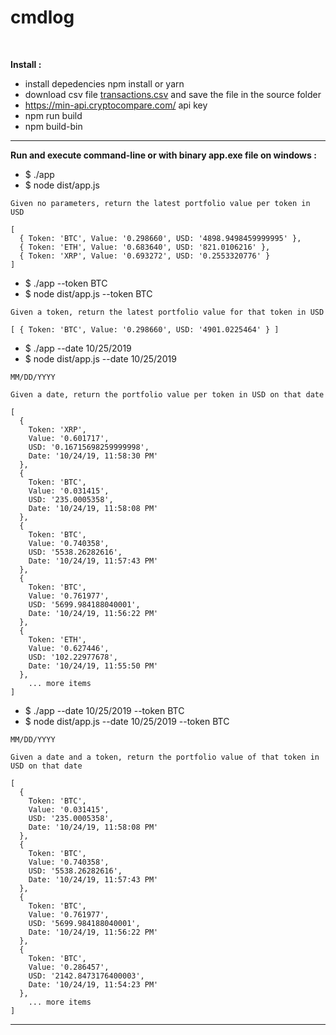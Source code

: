 # cmdlog

<div>
  <br>
</div>


**Install :**

- install depedencies npm install or yarn
- download csv file [transactions.csv](https://drive.google.com/file/d/1DY5uUfSqHt1AtbWCuaKJBlbnwlvFI7YS) and save the file in the source folder
- https://min-api.cryptocompare.com/ api key
- npm run build 
- npm build-bin

------------------------------------------------------------

**Run and execute command-line or with binary app.exe file on windows :**

- $ ./app
- $ node dist/app.js

`Given no parameters, return the latest portfolio value per token in USD`

```
[
  { Token: 'BTC', Value: '0.298660', USD: '4898.9498459999995' },
  { Token: 'ETH', Value: '0.683640', USD: '821.0106216' },
  { Token: 'XRP', Value: '0.693272', USD: '0.2553320776' }
]
```

- $ ./app --token BTC
- $ node dist/app.js --token BTC

`Given a token, return the latest portfolio value for that token in USD`

```
[ { Token: 'BTC', Value: '0.298660', USD: '4901.0225464' } ]
```

- $ ./app --date 10/25/2019 
- $ node dist/app.js --date 10/25/2019 

`MM/DD/YYYY`

`Given a date, return the portfolio value per token in USD on that date`

```
[
  {
    Token: 'XRP',
    Value: '0.601717',
    USD: '0.16715698259999998',
    Date: '10/24/19, 11:58:30 PM'
  },
  {
    Token: 'BTC',
    Value: '0.031415',
    USD: '235.0005358',
    Date: '10/24/19, 11:58:08 PM'
  },
  {
    Token: 'BTC',
    Value: '0.740358',
    USD: '5538.26282616',
    Date: '10/24/19, 11:57:43 PM'
  },
  {
    Token: 'BTC',
    Value: '0.761977',
    USD: '5699.984188040001',
    Date: '10/24/19, 11:56:22 PM'
  },
  {
    Token: 'ETH',
    Value: '0.627446',
    USD: '102.22977678',
    Date: '10/24/19, 11:55:50 PM'
  },
    ... more items
]
```

- $ ./app --date 10/25/2019 --token BTC
- $ node dist/app.js --date 10/25/2019 --token BTC

`MM/DD/YYYY`

`Given a date and a token, return the portfolio value of that token in USD on that date`

```
[
  {
    Token: 'BTC',
    Value: '0.031415',
    USD: '235.0005358',
    Date: '10/24/19, 11:58:08 PM'
  },
  {
    Token: 'BTC',
    Value: '0.740358',
    USD: '5538.26282616',
    Date: '10/24/19, 11:57:43 PM'
  },
  {
    Token: 'BTC',
    Value: '0.761977',
    USD: '5699.984188040001',
    Date: '10/24/19, 11:56:22 PM'
  },
  {
    Token: 'BTC',
    Value: '0.286457',
    USD: '2142.8473176400003',
    Date: '10/24/19, 11:54:23 PM'
  },
    ... more items
]
```
------------------------------------------------------------

